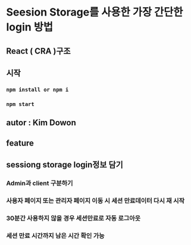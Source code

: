 # Seesion Storage를 사용한 가장 간단한 login 방법

## React ( CRA )구조
## 시작

### `npm install or npm i`
### `npm start`

## autor : Kim Dowon
## feature

## sessiong storage login정보 담기
### Admin과 client 구분하기
### 사용자 페이지 또는 관리자 페이지 이동 시 세션 만료데이터 다시 재 시작
### 30분간 사용하지 않을 경우 세션만료로 자동 로그아웃
### 세션 만료 시간까지 남은 시간 확인 가능
